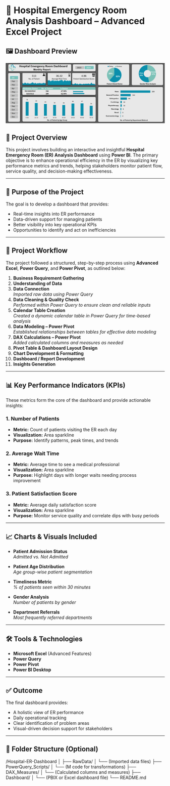

# 🏥 Hospital Emergency Room Analysis Dashboard – Advanced Excel Project

## 🖼️ Dashboard Preview

![Hospital ER Dashboard](https://github.com/bhaskarpal1707/Hospital-Emergency-Room-Analysis-Using_Excel/blob/main/Dashboard%20of%20Hospital%20Emergency%20Room.PNG?raw=true)

## 📌 Project Overview

This project involves building an interactive and insightful **Hospital Emergency Room (ER) Analysis Dashboard** using **Power BI**. The primary objective is to enhance operational efficiency in the ER by visualizing key performance metrics and trends, helping stakeholders monitor patient flow, service quality, and decision-making effectiveness.

---

## 🎯 Purpose of the Project

The goal is to develop a dashboard that provides:

- Real-time insights into ER performance
- Data-driven support for managing patients
- Better visibility into key operational KPIs
- Opportunities to identify and act on inefficiencies

---

## 🧩 Project Workflow

The project followed a structured, step-by-step process using **Advanced Excel**, **Power Query**, and **Power Pivot**, as outlined below:

1. **Business Requirement Gathering**
2. **Understanding of Data**
3. **Data Connection**  
   _Imported raw data using Power Query_
4. **Data Cleaning & Quality Check**  
   _Performed within Power Query to ensure clean and reliable inputs_
5. **Calendar Table Creation**  
   _Created a dynamic calendar table in Power Query for time-based analysis_
6. **Data Modeling – Power Pivot**  
   _Established relationships between tables for effective data modeling_
7. **DAX Calculations – Power Pivot**  
   _Added calculated columns and measures as needed_
8. **Pivot Table & Dashboard Layout Design**
9. **Chart Development & Formatting**
10. **Dashboard / Report Development**
11. **Insights Generation**

---

## 📊 Key Performance Indicators (KPIs)

These metrics form the core of the dashboard and provide actionable insights:

### 1. **Number of Patients**
- **Metric:** Count of patients visiting the ER each day
- **Visualization:** Area sparkline
- **Purpose:** Identify patterns, peak times, and trends

### 2. **Average Wait Time**
- **Metric:** Average time to see a medical professional
- **Visualization:** Area sparkline
- **Purpose:** Highlight days with longer waits needing process improvement

### 3. **Patient Satisfaction Score**
- **Metric:** Average daily satisfaction score
- **Visualization:** Area sparkline
- **Purpose:** Monitor service quality and correlate dips with busy periods

---

## 📈 Charts & Visuals Included

- **Patient Admission Status**  
  _Admitted vs. Not Admitted_

- **Patient Age Distribution**  
  _Age group-wise patient segmentation_

- **Timeliness Metric**  
  _% of patients seen within 30 minutes_

- **Gender Analysis**  
  _Number of patients by gender_

- **Department Referrals**  
  _Most frequently referred departments_

---

## 🛠 Tools & Technologies

- **Microsoft Excel** (Advanced Features)
- **Power Query**
- **Power Pivot**
- **Power BI Desktop**

---

## ✅ Outcome

The final dashboard provides:

- A holistic view of ER performance
- Daily operational tracking
- Clear identification of problem areas
- Visual-driven decision support for stakeholders

---

## 📁 Folder Structure (Optional)
/Hospital-ER-Dashboard
│
├── RawData/
│   └── (Imported data files)
├── PowerQuery_Scripts/
│   └── (M code for transformations)
├── DAX_Measures/
│   └── (Calculated columns and measures)
├── Dashboard/
│   └── (PBIX or Excel dashboard file)
└── README.md

